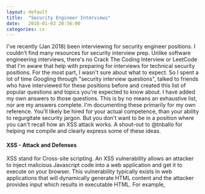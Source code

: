 ```yaml
---
layout: default
title:  "Security Engineer Interviews"
date:   2018-01-03 20:56:00
categories: cs
---
```


I've recently (Jan 2018) been interviewing for security engineer positions. I couldn't find many resources for security interview prep.
Unlike software engineering interviews, there's no Crack The Coding Interview or LeetCode that I'm aware that help with preparing for
interviews for technical security positions. For the most part, I wasn't sure about what to expect. So I spent a lot of time Googling 
through "security interview questions", talked to friends who have interviewed for these positions before and created this list of popular
questions and topics you're expected to know about. I have added my own answers to those questions. This is by no means an exhaustive list,
nor are my answers complete. I'm documenting these primarily for my own reference. You'll likely be hired for your actual competence, than 
your ability to regurgitate security jargon. But you don't want to be in a position where you can't recall how an XSS attack works. A shout-out
to @tnballo for helping me compile and clearly express some of these ideas.

#### XSS - Attack and Defenses
XSS stand for Cross-site scripting. An XSS vulnerability allows an attacker to inject malicious Javascript code into a web application and get
it to execute on your browser. This vulnerability typically exists in web applications that will dynamically generate HTML content and the
attacker provides input which results in executable HTML. For example, <script> tags which result in scripts being executed.

Defenses are input validation








#### Useful Links
https://exploit-exercises.com/
https://www.owasp.org/index.php/Category:OWASP_Top_Ten_Project
